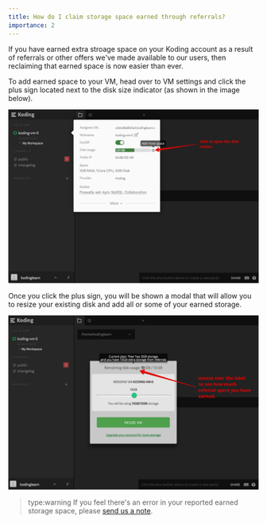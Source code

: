 ```yaml
---
title: How do I claim storage space earned through referrals?
importance: 2
---
```


If you have earned extra stroage space on your Koding account as a result of referrals
or other offers we've made available to our users, then reclaiming that earned space
is now easier than ever.

To add earned space to your VM, head over to VM settings and click the plus sign located
next to the disk size indicator (as shown in the image below).

![disk size indicator](/faq/redeem-referrals/resizedisk.png)

Once you click the plus sign, you will be shown a modal that will allow you to resize 
your existing disk and add all or some of your earned storage.

![disk resize](/faq/redeem-referrals/resizeaction.png)

> type:warning
> If you feel there's an error in your reported earned storage space, please [send us a note](mailto:support@koding.com).
